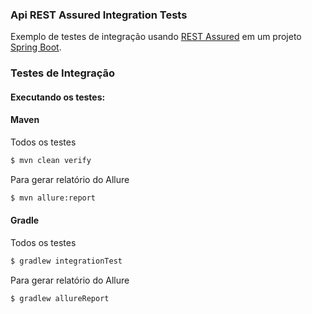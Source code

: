 ### Api REST Assured Integration Tests

Exemplo de testes de integração usando [REST Assured](http://rest-assured.io/) em um projeto [Spring Boot](http://spring.io/projects/spring-boot).

### Testes de Integração

#### Executando os testes:

#### Maven

Todos os testes
```sh
$ mvn clean verify
```

Para gerar relatório do Allure
```sh
$ mvn allure:report
```

#### Gradle

Todos os testes
```sh
$ gradlew integrationTest
```

Para gerar relatório do Allure
```sh
$ gradlew allureReport
```

